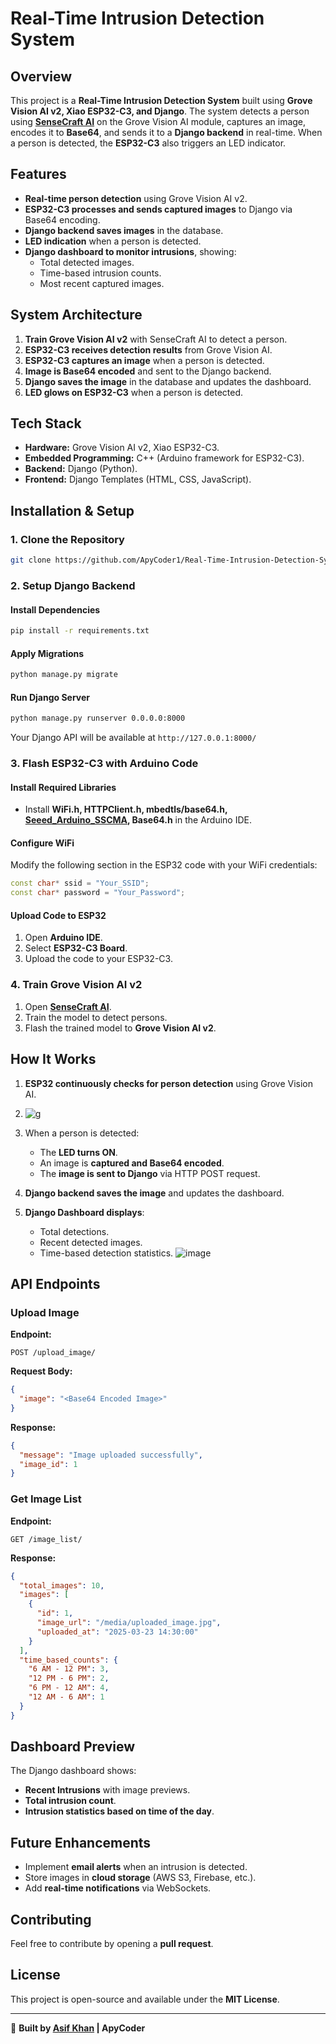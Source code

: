 # Real-Time Intrusion Detection System

## Overview
This project is a **Real-Time Intrusion Detection System** built using **Grove Vision AI v2, Xiao ESP32-C3, and Django**. The system detects a person using **[SenseCraft AI](https://sensecraft.seeed.cc/ai/#/home)** on the Grove Vision AI module, captures an image, encodes it to **Base64**, and sends it to a **Django backend** in real-time. When a person is detected, the **ESP32-C3** also triggers an LED indicator.

## Features
- **Real-time person detection** using Grove Vision AI v2.
- **ESP32-C3 processes and sends captured images** to Django via Base64 encoding.
- **Django backend saves images** in the database.
- **LED indication** when a person is detected.
- **Django dashboard to monitor intrusions**, showing:
  - Total detected images.
  - Time-based intrusion counts.
  - Most recent captured images.

## System Architecture
1. **Train Grove Vision AI v2** with SenseCraft AI to detect a person.
2. **ESP32-C3 receives detection results** from Grove Vision AI.
3. **ESP32-C3 captures an image** when a person is detected.
4. **Image is Base64 encoded** and sent to the Django backend.
5. **Django saves the image** in the database and updates the dashboard.
6. **LED glows on ESP32-C3** when a person is detected.

## Tech Stack
- **Hardware:** Grove Vision AI v2, Xiao ESP32-C3.
- **Embedded Programming:** C++ (Arduino framework for ESP32-C3).
- **Backend:** Django (Python).
- **Frontend:** Django Templates (HTML, CSS, JavaScript).

## Installation & Setup

### 1. Clone the Repository
```bash
git clone https://github.com/ApyCoder1/Real-Time-Intrusion-Detection-System-with-Groove-Vision-AI-V2-Django

```

### 2. Setup Django Backend
#### Install Dependencies
```bash
pip install -r requirements.txt
```

#### Apply Migrations
```bash
python manage.py migrate
```

#### Run Django Server
```bash
python manage.py runserver 0.0.0.0:8000
```
Your Django API will be available at `http://127.0.0.1:8000/`

### 3. Flash ESP32-C3 with Arduino Code
#### Install Required Libraries
- Install **WiFi.h, HTTPClient.h, mbedtls/base64.h, [Seeed_Arduino_SSCMA](https://github.com/Seeed-Studio/Seeed_Arduino_SSCMA/), Base64.h** in the Arduino IDE.

#### Configure WiFi
Modify the following section in the ESP32 code with your WiFi credentials:
```cpp
const char* ssid = "Your_SSID";
const char* password = "Your_Password";
```

#### Upload Code to ESP32
1. Open **Arduino IDE**.
2. Select **ESP32-C3 Board**.
3. Upload the code to your ESP32-C3.

### 4. Train Grove Vision AI v2
1. Open **[SenseCraft AI](https://sensecraft.seeed.cc/ai/#/home)**.
2. Train the model to detect persons.
3. Flash the trained model to **Grove Vision AI v2**.

## How It Works
1. **ESP32 continuously checks for person detection** using Grove Vision AI.
2. ![g](https://github.com/user-attachments/assets/71ccdb84-b984-4430-ad32-d81a6a5ac65d)

3. When a person is detected:
   - The **LED turns ON**.
   - An image is **captured and Base64 encoded**.
   - The **image is sent to Django** via HTTP POST request.
4. **Django backend saves the image** and updates the dashboard.
5. **Django Dashboard displays**:
   - Total detections.
   - Recent detected images.
   - Time-based detection statistics.
![image](https://github.com/user-attachments/assets/2f9abe28-6f74-4019-92d9-9d08563ca4e0)
## API Endpoints
### Upload Image
**Endpoint:**
```
POST /upload_image/
```
**Request Body:**
```json
{
  "image": "<Base64 Encoded Image>"
}
```
**Response:**
```json
{
  "message": "Image uploaded successfully",
  "image_id": 1
}
```

### Get Image List
**Endpoint:**
```
GET /image_list/
```
**Response:**
```json
{
  "total_images": 10,
  "images": [
    {
      "id": 1,
      "image_url": "/media/uploaded_image.jpg",
      "uploaded_at": "2025-03-23 14:30:00"
    }
  ],
  "time_based_counts": {
    "6 AM - 12 PM": 3,
    "12 PM - 6 PM": 2,
    "6 PM - 12 AM": 4,
    "12 AM - 6 AM": 1
  }
}
```

## Dashboard Preview
The Django dashboard shows:
- **Recent Intrusions** with image previews.
- **Total intrusion count**.
- **Intrusion statistics based on time of the day**.

## Future Enhancements
- Implement **email alerts** when an intrusion is detected.
- Store images in **cloud storage** (AWS S3, Firebase, etc.).
- Add **real-time notifications** via WebSockets.

## Contributing
Feel free to contribute by opening a **pull request**.

## License
This project is open-source and available under the **MIT License**.

---
🚀 **Built by [Asif Khan](https://apycoder.com) | ApyCoder**

